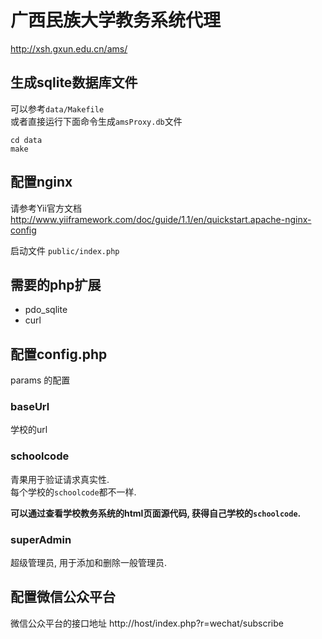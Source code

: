广西民族大学教务系统代理
========================

http://xsh.gxun.edu.cn/ams/

生成sqlite数据库文件
----

可以参考`data/Makefile`  
或者直接运行下面命令生成`amsProxy.db`文件  

```shell
cd data
make
```


配置nginx
----

请参考Yii官方文档
http://www.yiiframework.com/doc/guide/1.1/en/quickstart.apache-nginx-config

启动文件 `public/index.php`


需要的php扩展
----
* pdo_sqlite
* curl


配置config.php
----

params 的配置

### baseUrl
学校的url

### schoolcode
青果用于验证请求真实性.  
每个学校的`schoolcode`都不一样.  

**可以通过查看学校教务系统的html页面源代码, 获得自己学校的`schoolcode`.**

### superAdmin
超级管理员, 用于添加和删除一般管理员.

配置微信公众平台
----

微信公众平台的接口地址
http://host/index.php?r=wechat/subscribe
